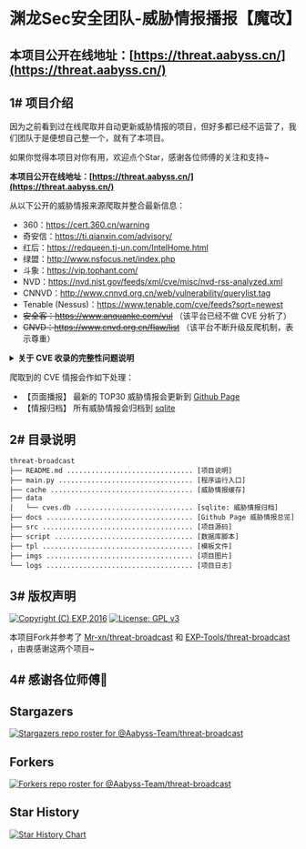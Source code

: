 # 渊龙Sec安全团队-威胁情报播报【魔改】

**本项目公开在线地址：[https://threat.aabyss.cn/](https://threat.aabyss.cn/)**
------


## 1# 项目介绍

因为之前看到过在线爬取并自动更新威胁情报的项目，但好多都已经不运营了，我们团队于是便想自己整一个，就有了本项目。

如果你觉得本项目对你有用，欢迎点个Star，感谢各位师傅的关注和支持~

**本项目公开在线地址：[https://threat.aabyss.cn/](https://threat.aabyss.cn/)**

从以下公开的威胁情报来源爬取并整合最新信息：

- 360：https://cert.360.cn/warning
- 奇安信：https://ti.qianxin.com/advisory/
- 红后：https://redqueen.tj-un.com/IntelHome.html
- 绿盟：http://www.nsfocus.net/index.php
- 斗象：https://vip.tophant.com/
- NVD：https://nvd.nist.gov/feeds/xml/cve/misc/nvd-rss-analyzed.xml
- CNNVD：http://www.cnnvd.org.cn/web/vulnerability/querylist.tag
- Tenable (Nessus)：https://www.tenable.com/cve/feeds?sort=newest
- ~~安全客：https://www.anquanke.com/vul~~ （该平台已经不做 CVE 分析了）
- ~~CNVD：https://www.cnvd.org.cn/flaw/list~~ （该平台不断升级反爬机制，表示尊重）

<details>
<summary><b>关于 CVE 收录的完整性问题说明</b></summary>
<br/>


本程序只收录国内外安全厂商已收录并分析的 CVE，并不收录所有 CVE，需要全量 CVE 的同学可自行去以下站点下载：

- CVEs 官网： https://cve.mitre.org/
- GitHub（CVEs 实时同步）： https://github.com/CVEProject/cvelist
- CIRCL（CVEs 实时同步）： https://cve.circl.lu/ 或 https://cve.circl.lu/api/browse
- 每日 CVE： https://cassandra.cerias.purdue.edu/CVE_changes/today.html

</details>

爬取到的 CVE 情报会作如下处理：

- 【页面播报】 最新的 TOP30 威胁情报会更新到 [Github Page](https://threat.aabyss.cn/)
- 【情报归档】 所有威胁情报会归档到 [sqlite](data/cves.db)




## 2# 目录说明

```
threat-broadcast
├── README.md ............................... [项目说明]
├── main.py ................................. [程序运行入口]
├── cache ................................... [威胁情报缓存]
├── data
│   └── cves.db ............................. [sqlite: 威胁情报归档]
├── docs .................................... [Github Page 威胁情报总览]
├── src ..................................... [项目源码]
├── script .................................. [数据库脚本]
├── tpl ..................................... [模板文件]
├── imgs .................................... [项目图片]
└── logs .................................... [项目日志]
```


## 3# 版权声明

[![Copyright (C) EXP,2016](https://img.shields.io/badge/Copyright%20(C)-EXP%202016-blue.svg)](http://exp-blog.com)
[![License: GPL v3](https://img.shields.io/badge/License-GPL%20v3-blue.svg)](https://www.gnu.org/licenses/gpl-3.0)

本项目Fork并参考了 [Mr-xn/threat-broadcast](https://github.com/Mr-xn/threat-broadcast) 和 [EXP-Tools/threat-broadcast](https://github.com/EXP-Tools/threat-broadcast) ，由衷感谢这两个项目~


## 4# 感谢各位师傅🙏

## Stargazers

[![Stargazers repo roster for @Aabyss-Team/threat-broadcast](https://reporoster.com/stars/Aabyss-Team/threat-broadcast)](https://github.com/Aabyss-Team/threat-broadcast/stargazers)


## Forkers

[![Forkers repo roster for @Aabyss-Team/threat-broadcast](https://reporoster.com/forks/Aabyss-Team/threat-broadcast)](https://github.com/Aabyss-Team/threat-broadcast/network/members)


## Star History

[![Star History Chart](https://api.star-history.com/svg?repos=Aabyss-Team/threat-broadcast&type=Date)](https://star-history.com/#Aabyss-Team/threat-broadcast&Date)

